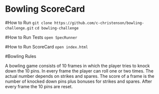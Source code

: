 
Bowling ScoreCard
=================

#How to Run
`git clone https://github.com/c-christenson/bowling-challenge.git`
`cd bowling-challenge`

#How to Run Tests
`open SpecRunner`

#How to Run ScoreCard
`open index.html`

#Bowling Rules

A bowling game consists of 10 frames in which the player tries to knock down the 10 pins. In every frame the player can roll one or two times. The actual number depends on strikes and spares. The score of a frame is the number of knocked down pins plus bonuses for strikes and spares. After every frame the 10 pins are reset.

